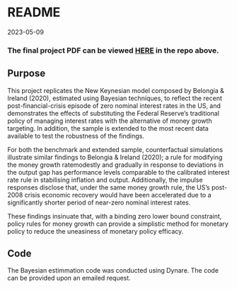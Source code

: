 README
================
2023-05-09

### The final project PDF can be viewed [HERE](https://github.com/TianCater/DSGE_BVAR_Estimation/blob/main/R_markdown_ts_dsge_bvar/R_project.pdf) in the repo above.

## Purpose

This project replicates the New Keynesian model composed by Belongia &
Ireland (2020), estimated using Bayesian techniques, to reflect the
recent post-financial-crisis episode of zero nominal interest rates in
the US, and demonstrates the effects of substituting the Federal
Reserve’s traditional policy of managing interest rates with the
alternative of money growth targeting. In addition, the sample is
extended to the most recent data available to test the robustness of the
findings.

For both the benchmark and extended sample, counterfactual simulations
illustrate similar findings to Belongia & Ireland (2020); a rule for
modifying the money growth ratemodestly and gradually in response to
deviations in the output gap has performance levels comparable to the
calibrated interest rate rule in stabilising inflation and output.
Additionally, the impulse responses disclose that, under the same money
growth rule, the US’s post-2008 crisis economic recovery would have been
accelerated due to a significantly shorter period of near-zero nominal
interest rates.

These findings insinuate that, with a binding zero lower bound
constraint, policy rules for money growth can provide a simplistic
method for monetary policy to reduce the uneasiness of monetary policy
efficacy.

## Code

The Bayesian estimmation code was conducted using Dynare. The code can
be provided upon an emailed request.
